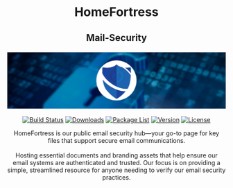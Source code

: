 # <p align=center> HomeFortress </p>
## <p align=center> Mail-Security </p>

![Alt text](https://github.com/RJM-HF/Mail-Security/blob/main/Media/mail-security-banner.png?raw=true)

<div align="center">
  
[![Build Status](https://img.shields.io/badge/build-unknown-lightgrey)](#)
[![Downloads](https://img.shields.io/badge/download-x-blue)](#)
[![Package List](https://img.shields.io/badge/package%20list-unknown-green)](#)
[![Version](https://img.shields.io/badge/version-1.0.0-orange)](#)
[![License](https://img.shields.io/badge/license-MIT-green)](https://opensource.org/licenses/MIT)


HomeFortress is our public email security hub—your go-to page for key files that support secure email communications.<br><br>
Hosting essential documents and branding assets that help ensure our email systems are authenticated and trusted.
Our focus is on providing a simple, streamlined resource for anyone needing to verify our email security practices.
</div>
